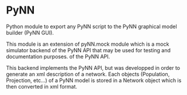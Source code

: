 PyNN
====

Python module to export any PyNN script to the PyNN graphical model builder (PyNN GUI).

This module is an extension of pyNN.mock module which is a mock simulator backend of the PyNN API that may be used for testing and documentation purposes. of the PyNN API.

This backend implements the PyNN API, but was developped in order to generate an xml description of a network. 
Each objects (Population, Projection, etc...) of a PyNN model is stored in a Network object which is then converted in xml format.